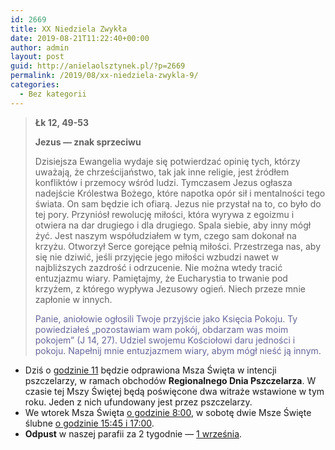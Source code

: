 ```yaml
---
id: 2669
title: XX Niedziela Zwykła
date: 2019-08-21T11:22:40+00:00
author: admin
layout: post
guid: http://anielaolsztynek.pl/?p=2669
permalink: /2019/08/xx-niedziela-zwykla-9/
categories:
  - Bez kategorii
---
```

> **Łk 12, 49-53**
> 
> **Jezus — znak sprzeciwu**
> 
> Dzisiejsza Ewangelia wydaje się potwierdzać opinię tych, którzy uważają, że chrześcijaństwo, tak jak inne religie, jest źródłem konfliktów i przemocy wśród ludzi. Tymczasem Jezus ogłasza nadejście Królestwa Bożego, które napotka opór sił i mentalności tego świata. On sam będzie ich ofiarą. Jezus nie przystał na to, co było do tej pory. Przyniósł rewolucję miłości, która wyrywa z egoizmu i otwiera na dar drugiego i dla drugiego. Spala siebie, aby inny mógł żyć. Jest naszym współudziałem w tym, czego sam dokonał na krzyżu. Otworzył Serce gorejące pełnią miłości. Przestrzega nas, aby się nie dziwić, jeśli przyjęcie jego miłości wzbudzi nawet w najbliższych zazdrość i odrzucenie. Nie można wtedy tracić entuzjazmu wiary. Pamiętajmy, że Eucharystia to trwanie pod krzyżem, z którego wypływa Jezusowy ogień. Niech przeze mnie zapłonie w innych.
> 
> <span style="color: #666699;">Panie, aniołowie ogłosili Twoje przyjście jako Księcia Pokoju. Ty powiedziałeś &#8222;pozostawiam wam pokój, obdarzam was moim pokojem&#8221; (J 14, 27). Udziel swojemu Kościołowi daru jedności i pokoju. Napełnij mnie entuzjazmem wiary, abym mógł nieść ją innym.</span>

  * Dziś o <span style="text-decoration: underline;">godzinie 11</span> będzie odprawiona Msza Święta w intencji pszczelarzy, w ramach obchodów **Regionalnego Dnia Pszczelarza**. W czasie tej Mszy Świętej będą poświęcone dwa witraże wstawione w tym roku. Jeden z nich ufundowany jest przez pszczelarzy.
  * We wtorek Msza Święta <span style="text-decoration: underline;">o godzinie 8:00</span>, w sobotę dwie Msze Święte ślubne <span style="text-decoration: underline;">o godzinie 15:45 i 17:00</span>.
  * **Odpust** w naszej parafii za 2 tygodnie — <span style="text-decoration: underline;">1 września</span>.